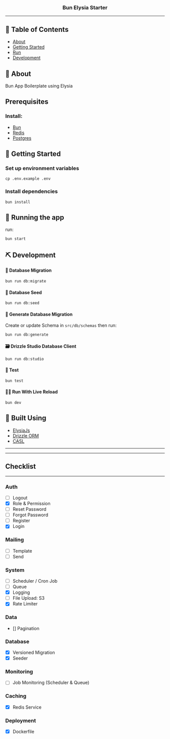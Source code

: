 <h3 align="center">Bun Elysia Starter</h3>

---

## 📝 Table of Contents

- [About](#about)
- [Getting Started](#getting_started)
- [Run](#run)
- [Development](#development)

## 🧐 About <a name = "about"></a>

Bun App Boilerplate using Elysia

## Prerequisites

### Install:

- [Bun](https://bun.dev)
- [Redis](https://redis.io/)
- [Postgres](https://www.postgresql.org/)

## 🏁 Getting Started <a name = "getting_started"></a>

### Set up environment variables

```
cp .env.example .env
```

### Install dependencies

```
bun install
```

## 🚀 Running the app <a name = "run"></a>

run:

```
bun start
```

## ⛏️ Development

#### 🔌 Database Migration

```
bun run db:migrate
```

#### 🌱 Database Seed <a name = "development"></a>

```
bun run db:seed
```

#### 📝 Generate Database Migration

Create or update Schema in `src/db/schemas` then run:

```
bun run db:generate
```

#### 🗃️ Drizzle Studio Database Client

```
bun run db:studio
```

#### 🧪 Test

```
bun test
```

#### 🧑‍💻 Run With Live Reload

```
bun dev
```

## 🍃 Built Using <a name = "built_using"></a>

- [ElysiaJs](https://elysiajs.com/)
- [Drizzle ORM](https://orm.drizzle.team/)
- [CASL](https://casl.js.org/v6/en/)

---

---

## Checklist

---

### Auth

- [ ] Logout
- [x] Role & Permission
- [ ] Reset Password
- [ ] Forgot Password
- [ ] Register
- [x] Login

### Mailing

- [ ] Template
- [ ] Send

### System

- [ ] Scheduler / Cron Job
- [ ] Queue
- [x] Logging
- [ ] File Upload: S3
- [x] Rate Limiter

### Data

- [] Pagination

### Database

- [x] Versioned Migration
- [x] Seeder

### Monitoring

- [ ] Job Monitoring (Scheduler & Queue)

### Caching

- [x] Redis Service

### Deployment

- [x] Dockerfile
